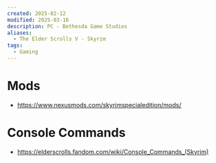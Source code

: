 ```yaml
---
created: 2025-02-12
modified: 2025-03-16
description: PC - Bethesda Game Studios
aliases:
  - The Elder Scrolls V - Skyrim
tags:
  - Gaming
---
```


# Mods

- https://www.nexusmods.com/skyrimspecialedition/mods/

# Console Commands

- https://elderscrolls.fandom.com/wiki/Console_Commands_(Skyrim)
